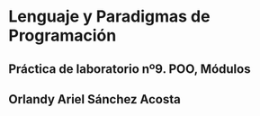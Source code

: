 # Lenguaje y Paradigmas de Programación
## Práctica de laboratorio nº9. POO, Módulos
## Orlandy Ariel Sánchez Acosta